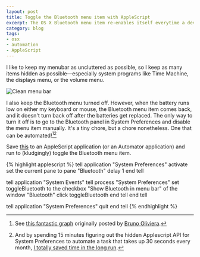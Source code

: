 ```yaml
---
layout: post
title: Toggle the Bluetooth menu item with AppleScript
excerpt: The OS X Bluetooth menu item re-enables itself everytime a device battery gets low. This simple application turns it back off. 
category: blog
tags:
- osx
- automation
- AppleScript
---
```


I like to keep my menubar as uncluttered as possible, so I keep as many items hidden as possible—especially system programs like Time Machine, the displays menu, or the volume menu. 

![Clean menu bar](http://files.andrewheiss.com/images/toggle_bluetooth/menubar.png)

I also keep the Bluetooth menu turned off. However, when the battery runs low on either my keyboard or mouse, the Bluetooth menu item comes back, and it doesn't turn back off after the batteries get replaced. The only way to turn it off is to go to the Bluetooth panel in System Preferences and disable the menu item manually. It's a tiny chore, but a chore nonetheless. One that can be automated![^fn1][^fn2]

Save [this](https://gist.github.com/andrewheiss/5667322) to an AppleScript application (or an Automator application) and run to (kludgingly) toggle the Bluetooth menu item.

{% highlight applescript %}
tell application "System Preferences"
  activate
  set the current pane to pane "Bluetooth"
  delay 1
end tell

tell application "System Events"
  tell process "System Preferences"
    set toggleBluetooth to the checkbox "Show Bluetooth in menu bar" of the window "Bluetooth"
    click toggleBluetooth
  end tell
end tell

tell application "System Preferences"
  quit
end tell
{% endhighlight %}


[^fn1]: See [this fantastic graph](http://files.andrewheiss.com/images/toggle_bluetooth/geeks-vs-nongeeks-repetitive-tasks.png) originally posted by [Bruno Oliviera](https://plus.google.com/+BrunoOliveira/posts/MGxauXypb1Y).

[^fn2]: And by spending 15 minutes figuring out the hidden Applescript API for System Preferences to automate a task that takes up 30 seconds every month, [I totally saved time in the long run](http://xkcd.com/1205/).




